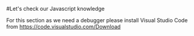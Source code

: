 #Let's check our Javascript knowledge

For this section as we need a debugger please install Visual Studio Code from  https://code.visualstudio.com/Download
